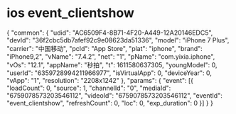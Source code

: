 # ios event_clientshow
{
	"common": {
		"udid": "AC6509F4-8B71-4F20-A449-12A20146EDC5",
		"devId": "36f2cbc5db7afef92c9e08623da51336",
		"model": "iPhone 7 Plus",
		"carrier": "中国移动",
		"pcId": "App Store",
		"plat": "iphone",
		"brand": "iPhone9,2",
		"vName": "7.4.2",
		"net": "1",
		"pName": "com.yixia.iphone",
		"vOs": "12.1",
		"appName": "秒拍",
		"t": 1611580637305,
		"youngModel": 0,
		"userId": "6359728994211966977",
		"isVirtualApp": 0,
		"deviceYear": 0,
		"vApp": "1",
		"resolution": "2208x1242"
	},
	"params": {
		"event": [{
			"loadCount": 0,
			"source": 1,
			"channelId": "0",
			"mediaId": "6759078573203546112",
			"videoId": "6759078573203546112",
			"eventId": "event_clientshow",
			"refreshCount": 0,
			"loc": 0,
			"exp_duration": 0
		}]
	}
}